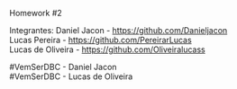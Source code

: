 Homework #2

Integrantes:
    Daniel Jacon - https://github.com/Danieljacon <br />
    Lucas Pereira - https://github.com/PereirarLucas <br />
    Lucas de Oliveira - https://github.com/Oliveiralucass <br />

#VemSerDBC - Daniel Jacon <br />
#VemSerDBC - Lucas de Oliveira